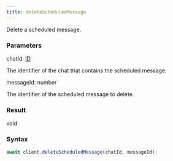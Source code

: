 ```yaml
---
title: deleteScheduledMessage
---
```


Delete a scheduled message.


### Parameters 

<div class="flex flex-col gap-3"><div><div class="font-mono"><span class="font-bold">chatId</span><span class="opacity-50">:</span> <a href="/types/id"  >ID</a></div><div class="pl-3"><div class="no-margin">

The identifier of the chat that contains the scheduled message.

</div></div></div><div><div class="font-mono"><span class="font-bold">messageId</span><span class="opacity-50">:</span> <span>number</span></div><div class="pl-3"><div class="no-margin">

The identifier of the scheduled message to delete.

</div></div></div></div>

### Result 

<div class="font-mono"><span>void</span></div>

### Syntax

```ts
await client.deleteScheduledMessage(chatId, messageId);
```



